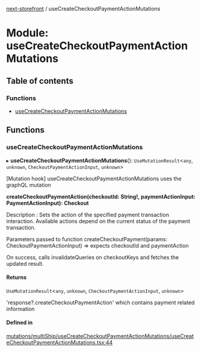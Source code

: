[next-storefront](../README.md) / useCreateCheckoutPaymentActionMutations

# Module: useCreateCheckoutPaymentActionMutations

## Table of contents

### Functions

- [useCreateCheckoutPaymentActionMutations](useCreateCheckoutPaymentActionMutations.md#usecreatecheckoutpaymentactionmutations)

## Functions

### useCreateCheckoutPaymentActionMutations

▸ **useCreateCheckoutPaymentActionMutations**(): `UseMutationResult`<`any`, `unknown`, `CheckoutPaymentActionInput`, `unknown`\>

[Mutation hook] useCreateCheckoutPaymentActionMutations uses the graphQL mutation

<b>createCheckoutPaymentAction(checkoutId: String!, paymentActionInput: PaymentActionInput): Checkout</b>

Description : Sets the action of the specified payment transaction interaction. Available actions depend on the current status of the payment transaction.

Parameters passed to function createCheckoutPayment(params: CheckoutPaymentActionInput) => expects checkoutId and paymentAction

On success, calls invalidateQueries on checkoutKeys and fetches the updated result.

#### Returns

`UseMutationResult`<`any`, `unknown`, `CheckoutPaymentActionInput`, `unknown`\>

'response?.createCheckoutPaymentAction' which contains payment related information

#### Defined in

[mutations/multiShip/useCreateCheckoutPaymentActionMutations/useCreateCheckoutPaymentActionMutations.tsx:44](https://github.com/KiboSoftware/nextjs-storefront/blob/561a164/hooks/mutations/multiShip/useCreateCheckoutPaymentActionMutations/useCreateCheckoutPaymentActionMutations.tsx#L44)
